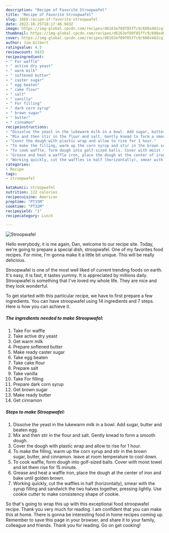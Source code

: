 ```yaml
---
description: "Recipe of Favorite Stroopwafel"
title: "Recipe of Favorite Stroopwafel"
slug: 1668-recipe-of-favorite-stroopwafel
date: 2022-10-25T18:17:46.943Z
image: https://img-global.cpcdn.com/recipes/d6163ef89f85ffc9/680x482cq70/stroopwafel-recipe-main-photo.jpg
thumbnail: https://img-global.cpcdn.com/recipes/d6163ef89f85ffc9/680x482cq70/stroopwafel-recipe-main-photo.jpg
cover: https://img-global.cpcdn.com/recipes/d6163ef89f85ffc9/680x482cq70/stroopwafel-recipe-main-photo.jpg
author: Jim Gilbert
ratingvalue: 4.5
reviewcount: 8433
recipeingredient:
- " For waffle"
- " active dry yeast"
- " warm milk"
- " softened butter"
- " caster sugar"
- " egg beaten"
- " cake flour"
- " salt"
- " vanilla"
- " For filling"
- " dark corn syrup"
- " brown sugar"
- " butter"
- " cinnamon"
recipeinstructions:
- "Dissolve the yeast in the lukewarm milk in a bowl. Add sugar, butter and beaten egg."
- "Mix and then stir in the flour and salt. Gently knead to form a smooth dough."
- "Cover the dough with plastic wrap and allow to rise for 1 hour."
- "To make the filling, warm up the corn syrup and stir in the brown sugar, butter, and cinnamon. leave at room temperature to cool down."
- "To cook waffle, form dough into golf-sized balls. Cover with moist towel and let them rise for 15 minute."
- "Grease and heat a waffle iron, place the dough at the center of iron and bake until golden brown."
- "Working quickly, cut the waffles in half (horizontally), smear with the syrup filling and sandwich the two halves together, pressing lightly. Use cookie cutter to make consistency shape of cookie."
categories:
- Recipe
tags:
- stroopwafel

katakunci: stroopwafel 
nutrition: 122 calories
recipecuisine: American
preptime: "PT15M"
cooktime: "PT32M"
recipeyield: "1"
recipecategory: Lunch

---
```



![Stroopwafel](https://img-global.cpcdn.com/recipes/d6163ef89f85ffc9/680x482cq70/stroopwafel-recipe-main-photo.jpg)

Hello everybody, it is me again, Dan, welcome to our recipe site. Today, we're going to prepare a special dish, stroopwafel. One of my favorites food recipes. For mine, I'm gonna make it a little bit unique. This will be really delicious.



Stroopwafel is one of the most well liked of current trending foods on earth. It's easy, it is fast, it tastes yummy. It is appreciated by millions daily. Stroopwafel is something that I've loved my whole life. They are nice and they look wonderful.


To get started with this particular recipe, we have to first prepare a few ingredients. You can have stroopwafel using 14 ingredients and 7 steps. Here is how you can achieve it.

<!--inarticleads1-->

##### The ingredients needed to make Stroopwafel:

1. Take  For waffle
1. Take  active dry yeast
1. Get  warm milk
1. Prepare  softened butter
1. Make ready  caster sugar
1. Take  egg beaten
1. Take  cake flour
1. Prepare  salt
1. Take  vanilla
1. Take  For filling
1. Prepare  dark corn syrup
1. Get  brown sugar
1. Make ready  butter
1. Get  cinnamon




<!--inarticleads2-->

##### Steps to make Stroopwafel:

1. Dissolve the yeast in the lukewarm milk in a bowl. Add sugar, butter and beaten egg.
1. Mix and then stir in the flour and salt. Gently knead to form a smooth dough.
1. Cover the dough with plastic wrap and allow to rise for 1 hour.
1. To make the filling, warm up the corn syrup and stir in the brown sugar, butter, and cinnamon. leave at room temperature to cool down.
1. To cook waffle, form dough into golf-sized balls. Cover with moist towel and let them rise for 15 minute.
1. Grease and heat a waffle iron, place the dough at the center of iron and bake until golden brown.
1. Working quickly, cut the waffles in half (horizontally), smear with the syrup filling and sandwich the two halves together, pressing lightly. Use cookie cutter to make consistency shape of cookie.




So that's going to wrap this up with this exceptional food stroopwafel recipe. Thank you very much for reading. I am confident that you can make this at home. There is gonna be interesting food in home recipes coming up. Remember to save this page in your browser, and share it to your family, colleague and friends. Thank you for reading. Go on get cooking!
